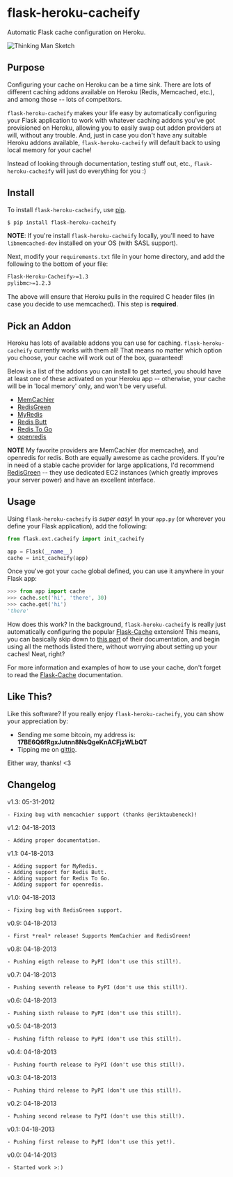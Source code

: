 # flask-heroku-cacheify

Automatic Flask cache configuration on Heroku.

![Thinking Man Sketch](https://raw.github.com/rdegges/flask-heroku-cacheify/master/assets/thinking-man-sketch.jpg)


## Purpose

Configuring your cache on Heroku can be a time sink.  There are lots of
different caching addons available on Heroku (Redis, Memcached, etc.), and among
those -- lots of competitors.

`flask-heroku-cacheify` makes your life easy by automatically configuring your
Flask application to work with whatever caching addons you've got provisioned
on Heroku, allowing you to easily swap out addon providers at will, without any
trouble.  And, just in case you don't have any suitable Heroku addons available,
`flask-heroku-cacheify` will default back to using local memory for your cache!

Instead of looking through documentation, testing stuff out, etc.,
`flask-heroku-cacheify` will just do everything for you :)


## Install

To install `flask-heroku-cacheify`, use [pip](http://pip.readthedocs.org/en/latest/).

```bash
$ pip install flask-heroku-cacheify
```

**NOTE**: If you're install `flask-heroku-cacheify` locally, you'll need to
have `libmemcached-dev` installed on your OS (with SASL support).

Next, modify your `requirements.txt` file in your home directory, and add the
following to the bottom of your file:

```bash
Flask-Heroku-Cacheify>=1.3
pylibmc>=1.2.3
```

The above will ensure that Heroku pulls in the required C header files (in case
you decide to use memcached).  This step is **required**.


## Pick an Addon

Heroku has lots of available addons you can use for caching.
`flask-heroku-cacheify` currently works with them all!  That means no matter
which option you choose, your cache will work out of the box, guaranteed!

Below is a list of the addons you can install to get started, you should have at
least one of these activated on your Heroku app -- otherwise, your cache will be
in 'local memory' only, and won't be very useful.

- [MemCachier](https://addons.heroku.com/memcachier)
- [RedisGreen](https://addons.heroku.com/redisgreen)
- [MyRedis](https://addons.heroku.com/myredis)
- [Redis Butt](https://addons.heroku.com/redisbutt)
- [Redis To Go](https://addons.heroku.com/redistogo)
- [openredis](https://addons.heroku.com/openredis)

**NOTE** My favorite providers are MemCachier (for memcache), and openredis for
redis.  Both are equally awesome as cache providers.  If you're in need of a
stable cache provider for large applications, I'd recommend
[RedisGreen](https://addons.heroku.com/redisgreen) -- they use dedicated EC2
instances (which greatly improves your server power) and have an excellent
interface.


## Usage

Using `flask-heroku-cacheify` is *super easy*!  In your `app.py` (or wherever
you define your Flask application), add the following:

```python
from flask.ext.cacheify import init_cacheify

app = Flask(__name__)
cache = init_cacheify(app)
```

Once you've got your `cache` global defined, you can use it anywhere in your
Flask app:

```python
>>> from app import cache
>>> cache.set('hi', 'there', 30)
>>> cache.get('hi')
'there'
```

How does this work?  In the background, `flask-heroku-cacheify` is really just
automatically configuring the popular
[Flask-Cache](http://pythonhosted.org/Flask-Cache/) extension!  This means, you
can basically skip down to [this
part](http://pythonhosted.org/Flask-Cache/#caching-view-functions) of their
documentation, and begin using all the methods listed there, without worrying
about setting up your caches!  Neat, right?

For more information and examples of how to use your cache, don't forget to read
the [Flask-Cache](http://pythonhosted.org/Flask-Cache/) documentation.


## Like This?

Like this software?  If you really enjoy `flask-heroku-cacheify`, you can show
your appreciation by:

- Sending me some bitcoin, my address is: **17BE6Q6fRgxJutnn8NsQgeKnACFjzWLbQT**
- Tipping me on [gittip](https://www.gittip.com/rdegges/).

Either way, thanks!  <3


## Changelog

v1.3: 05-31-2012

    - Fixing bug with memcachier support (thanks @eriktaubeneck)!

v1.2: 04-18-2013

    - Adding proper documentation.

v1.1: 04-18-2013

    - Adding support for MyRedis.
    - Adding support for Redis Butt.
    - Adding support for Redis To Go.
    - Adding support for openredis.

v1.0: 04-18-2013

    - Fixing bug with RedisGreen support.

v0.9: 04-18-2013

    - First *real* release! Supports MemCachier and RedisGreen!

v0.8: 04-18-2013

    - Pushing eigth release to PyPI (don't use this still!).

v0.7: 04-18-2013

    - Pushing seventh release to PyPI (don't use this still!).

v0.6: 04-18-2013

    - Pushing sixth release to PyPI (don't use this still!).

v0.5: 04-18-2013

    - Pushing fifth release to PyPI (don't use this still!).

v0.4: 04-18-2013

    - Pushing fourth release to PyPI (don't use this still!).

v0.3: 04-18-2013

    - Pushing third release to PyPI (don't use this still!).

v0.2: 04-18-2013

    - Pushing second release to PyPI (don't use this still!).

v0.1: 04-18-2013

    - Pushing first release to PyPI (don't use this yet!).

v0.0: 04-14-2013

    - Started work >:)
